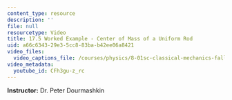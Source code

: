 ```yaml
---
content_type: resource
description: ''
file: null
resourcetype: Video
title: 17.5 Worked Example - Center of Mass of a Uniform Rod
uid: a66c6343-29e3-5cc8-83ba-b42ee06a8421
video_files:
  video_captions_file: /courses/physics/8-01sc-classical-mechanics-fall-2016/week-5-momentum-and-impulse/17.5-worked-example-center-of-mass-of-a-uniform-rod/17.5-worked-example-center-of-mass-of-a-uniform-rod/CFh3gu-z_rc.vtt
video_metadata:
  youtube_id: CFh3gu-z_rc
---
```


**Instructor:** Dr. Peter Dourmashkin